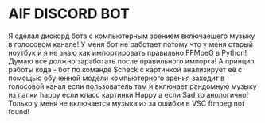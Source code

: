 # AIF DISCORD BOT
Я сделал дискорд бота с компьютерным зрением включаещего музыку в голосовом канале! У меня бот не работает потому что у меня старый ноутбук и я не знаю как импортировать правильно FFMpeG в Python! Думаю все должно заработать после правильного импорта! А принцип работы кода - бот по команде $check с картинкой анализирует её с помощью обученной модели компьютерного зрения заходит в голосовой канал если пользователь там и включает рандомную музыку из папки happy если класс картинки Happy а если Sad то анологично! Только у меня не включается музыка из за ошибки в VSC ffmpeg not found!

